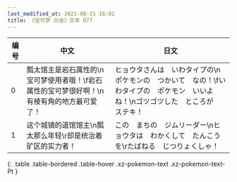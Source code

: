 ```yaml
---
last_modified_at: 2021-08-21 16:02
title: 《宝可梦 白金》文本 077
---
```

| 编号 | 中文 | 日文 |
| ---- | ---- | ---- |
| 0 | 瓢太馆主是岩石属性的\n宝可梦使用者哦！\f岩石属性的宝可梦很好啊！\n有棱有角的地方最可爱了！ | ヒョウタさんは　いわタイプの\nポケモンの　つかいて　なの！\fいわタイプの　ポケモン　いいよね！\nゴツゴツした　ところが　ステキ！ |
| 1 | 这个城镇的道馆馆主\n瓢太那么年轻\r却是统治着矿区的实力者！ | この　まちの　ジムリーダー\nヒョウタは　わかくして　たんこうを\rたばねる　じつりょくしゃ！ |
{: .table .table-bordered .table-hover .xz-pokemon-text .xz-pokemon-text-Pt }
